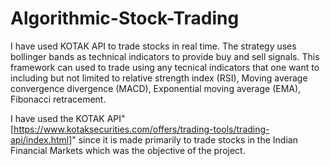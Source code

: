# Algorithmic-Stock-Trading
I have used KOTAK API to trade stocks in real time. The strategy  uses bollinger bands as technical indicators to provide buy and sell signals. This framework can used to trade using any tecnical indicators that one want to including but not limited to relative strength index (RSI), Moving average convergence divergence (MACD), Exponential moving average (EMA), Fibonacci retracement.

I have used the KOTAK API"[https://www.kotaksecurities.com/offers/trading-tools/trading-api/index.html]" since it is made primarily to trade stocks in the Indian Financial Markets which was the objective of the project.
